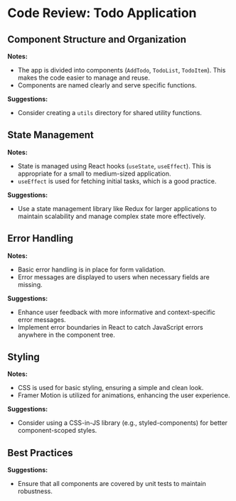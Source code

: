 # Code Review: Todo Application

## Component Structure and Organization

**Notes:**

- The app is divided into components (`AddTodo`, `TodoList`, `TodoItem`).
  This makes the code easier to manage and reuse.
- Components are named clearly and serve specific functions.

**Suggestions:**

- Consider creating a `utils` directory for shared utility functions.

## State Management

**Notes:**

- State is managed using React hooks (`useState`, `useEffect`). This is appropriate for a small to medium-sized application.
- `useEffect` is used for fetching initial tasks, which is a good practice.

**Suggestions:**

- Use a state management library like Redux for larger applications to maintain scalability and manage complex state more effectively.

## Error Handling

**Notes:**

- Basic error handling is in place for form validation.
- Error messages are displayed to users when necessary fields are missing.

**Suggestions:**

- Enhance user feedback with more informative and context-specific error messages.
- Implement error boundaries in React to catch JavaScript errors anywhere in the component tree.

## Styling

**Notes:**

- CSS is used for basic styling, ensuring a simple and clean look.
- Framer Motion is utilized for animations, enhancing the user experience.

**Suggestions:**

- Consider using a CSS-in-JS library (e.g., styled-components) for better component-scoped styles.

## Best Practices

**Suggestions:**

- Ensure that all components are covered by unit tests to maintain robustness.
